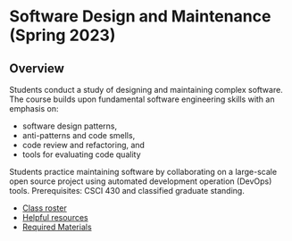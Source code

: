 # Software Design and Maintenance (Spring 2023)

## Overview

Students conduct a study of designing and maintaining complex software. The course builds upon fundamental software engineering skills with an emphasis on:

   - software design patterns,
   - anti-patterns and code smells,
   - code review and refactoring, and
   - tools for evaluating code quality

Students practice maintaining software by collaborating on a large-scale open source project using automated development operation (DevOps) tools. Prerequisites: CSCI 430 and classified graduate standing.

- [Class roster](roster.md)
- [Helpful resources](resources.md)
- [Required Materials](materials.md)
